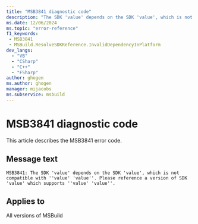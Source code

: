 ```yaml
---
title: "MSB3841 diagnostic code"
description: "The SDK 'value' depends on the SDK 'value', which is not compatible with ''value' 'value''. Please reference a version of SDK 'value' which supports ''value' 'value''."
ms.date: 12/06/2024
ms.topic: "error-reference"
f1_keywords:
 - MSB3841
 - MSBuild.ResolveSDKReference.InvalidDependencyInPlatform
dev_langs:
  - "VB"
  - "CSharp"
  - "C++"
  - "FSharp"
author: ghogen
ms.author: ghogen
manager: mijacobs
ms.subservice: msbuild
---
```


# MSB3841 diagnostic code

<!-- :::ErrorDefinitionDescription::: -->
<!-- :::editable-content name="introDescription"::: -->
This article describes the MSB3841 error code.
<!-- :::editable-content-end::: -->

## Message text

`MSB3841: The SDK 'value' depends on the SDK 'value', which is not compatible with ''value' 'value''. Please reference a version of SDK 'value' which supports ''value' 'value''.`

<!-- :::editable-content name="postOutputDescription"::: -->
<!--
{StrBegin="MSB3841: "}
-->
<!-- :::editable-content-end::: -->
<!-- :::ErrorDefinitionDescription-end::: -->

## Applies to

All versions of MSBuild

